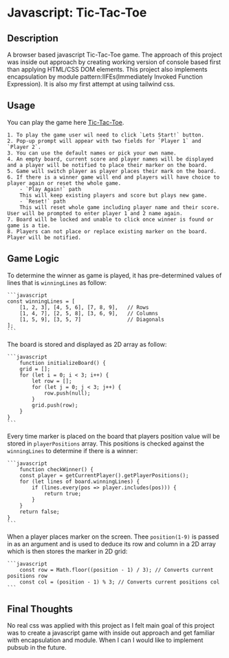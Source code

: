 # Javascript: Tic-Tac-Toe

## Description
A browser based javascript Tic-Tac-Toe game. 
The approach of this project was inside out approach by creating working version of console based first than applying HTML/CSS DOM elements. 
This project also implements encapsulation by module pattern:IIFEs(Immediately Invoked Function Expression).
It is also my first attempt at using tailwind css. 

## Usage
You can play the game here [Tic-Tac-Toe](https://kcstarless.github.io/javascript-tic-tac-toe/).

    1. To play the game user wil need to click `Lets Start!` button. 
    2. Pop-up prompt will appear with two fields for `Player 1` and `Player 2`.
    3. You can use the default names or pick your own name. 
    4. An empty board, current score and player names will be displayed and a player will be notified to place their marker on the board. 
    5. Game will switch player as player places their mark on the board.
    6. If there is a winner game will end and players will have choice to player again or reset the whole game.
        - `Play Again!` path
        This will keep existing players and score but plays new game.
        - `Reset!` path
        This will reset whole game including player name and their score. User will be prompted to enter player 1 and 2 name again. 
    7. Board will be locked and unable to click once winner is found or game is a tie. 
    8. Players can not place or replace existing marker on the board. Player will be notified. 

## Game Logic
To determine the winner as game is played, it has pre-determined values of lines that is `winningLines` as follow:


    ```javascript
    const winningLines = [
        [1, 2, 3], [4, 5, 6], [7, 8, 9],   // Rows
        [1, 4, 7], [2, 5, 8], [3, 6, 9],   // Columns
        [1, 5, 9], [3, 5, 7]               // Diagonals
    ];
    ```

The board is stored and displayed as 2D array as follow: 

    ```javascript
        function initializeBoard() {
        grid = [];
        for (let i = 0; i < 3; i++) {
            let row = [];
            for (let j = 0; j < 3; j++) {
                row.push(null); 
            }
            grid.push(row);
        }
    }
    ```

Every time marker is placed on the board that players position value will be stored in `playerPositions` array. This positions is checked against the `winningLines` to determine if there is a winner: 

    ```javascript
        function checkWinner() {
        const player = getCurrentPlayer().getPlayerPositions();
        for (let lines of board.winningLines) {
            if (lines.every(pos => player.includes(pos))) {
                return true;
            }
        }
        return false;
    }
    ```

When a player places marker on the screen. Thee `position(1-9)` is passed in as an argument and is used to deduce its row and column in a 2D array which is then stores the marker in 2D grid: 

    ```javascript
        const row = Math.floor((position - 1) / 3); // Converts current positions row
        const col = (position - 1) % 3; // Converts current positions col
    ```

## Final Thoughts
No real css was applied with this project as I felt main goal of this project was to create a javascript game with inside out approach and get familiar with encapsulation and module. When I can I would like to implement pubsub in the future. 


